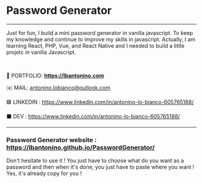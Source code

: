 # Password Generator
---
Just for fun, I build a mini password generator in vanilla javascript.
To keep my knowledge and continue to improve my skills in javascript. 
Actually, I am learning React, PHP, Vue, and React Native and I needed to build a little projetc in vanilla Javascript.  

<br>

🔗 PORTFOLIO: **https://lbantonino.com**

✉️ MAIL: antonino.lobianco@outlook.com

🟦 LINKEDIN : https://www.linkedin.com/in/antonino-lo-bianco-605765188/

⬛️ DEV : https://www.linkedin.com/in/antonino-lo-bianco-605765188/

---

### Password Generator  website : **https://lbantonino.github.io/PasswordGenerator/**
Don't hesitate to use it ! You just have to choose what do you want as a password and then when it's done, you just have to paste where you want ! Yes, it's already copy for you ! 
